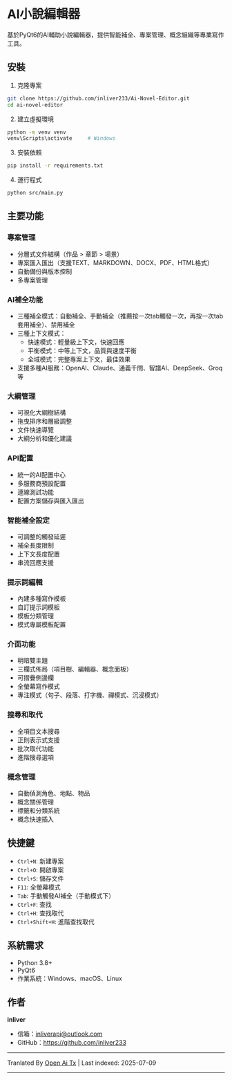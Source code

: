 # AI小說編輯器

基於PyQt6的AI輔助小說編輯器，提供智能補全、專案管理、概念組織等專業寫作工具。

## 安裝

1. 克隆專案
```bash
git clone https://github.com/inliver233/Ai-Novel-Editor.git
cd ai-novel-editor
```

2. 建立虛擬環境
```bash
python -m venv venv
venv\Scripts\activate     # Windows
```

3. 安裝依賴
```bash
pip install -r requirements.txt
```
4. 運行程式
```bash
python src/main.py
```

## 主要功能

### 專案管理
- 分層式文件結構（作品 > 章節 > 場景）
- 專案匯入匯出（支援TEXT、MARKDOWN、DOCX、PDF、HTML格式）
- 自動備份與版本控制
- 多專案管理

### AI補全功能
- 三種補全模式：自動補全、手動補全（推薦按一次tab觸發一次，再按一次tab套用補全）、禁用補全
- 三種上下文模式：
  - 快速模式：輕量級上下文，快速回應
  - 平衡模式：中等上下文，品質與速度平衡
  - 全域模式：完整專案上下文，最佳效果
- 支援多種AI服務：OpenAI、Claude、通義千問、智譜AI、DeepSeek、Groq等
### 大綱管理
- 可視化大綱樹結構
- 拖曳排序和層級調整
- 文件快速導覽
- 大綱分析和優化建議

### API配置
- 統一的AI配置中心
- 多服務商預設配置
- 連線測試功能
- 配置方案儲存與匯入匯出

### 智能補全設定
- 可調整的觸發延遲
- 補全長度限制
- 上下文長度配置
- 串流回應支援

### 提示詞編輯
- 內建多種寫作模板
- 自訂提示詞模板
- 模板分類管理
- 模式專屬模板配置
### 介面功能
- 明暗雙主題
- 三欄式佈局（項目樹、編輯器、概念面板）
- 可摺疊側邊欄
- 全螢幕寫作模式
- 專注模式（句子、段落、打字機、禪模式、沉浸模式）

### 搜尋和取代
- 全項目文本搜尋
- 正則表示式支援
- 批次取代功能
- 進階搜尋選項

### 概念管理
- 自動偵測角色、地點、物品
- 概念關係管理
- 標籤和分類系統
- 概念快速插入

## 快捷鍵
- `Ctrl+N`: 新建專案
- `Ctrl+O`: 開啟專案
- `Ctrl+S`: 儲存文件
- `F11`: 全螢幕模式
- `Tab`: 手動觸發AI補全（手動模式下）
- `Ctrl+F`: 查找
- `Ctrl+H`: 查找取代
- `Ctrl+Shift+H`: 進階查找取代


## 系統需求

- Python 3.8+
- PyQt6
- 作業系統：Windows、macOS、Linux

## 作者

**inliver**
- 信箱：inliverapi@outlook.com  
- GitHub：https://github.com/inliver233

---

Tranlated By [Open Ai Tx](https://github.com/OpenAiTx/OpenAiTx) | Last indexed: 2025-07-09

---